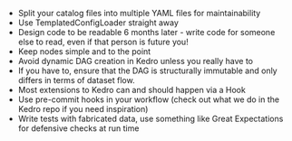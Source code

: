 + Split your catalog files into multiple YAML files for maintainability
+ Use TemplatedConfigLoader straight away
+ Design code to be readable 6 months later - write code for someone else to read, even if that person is future you!
+ Keep nodes simple and to the point
+ Avoid dynamic DAG creation in Kedro unless you really have to
+ If you have to, ensure that the DAG is structurally immutable and only differs in terms of dataset flow.
+ Most extensions to Kedro can and should happen via a Hook
+ Use pre-commit hooks in your workflow (check out what we do in the Kedro repo if you need inspiration)
+ Write tests with fabricated data, use something like Great Expectations for defensive checks at run time
